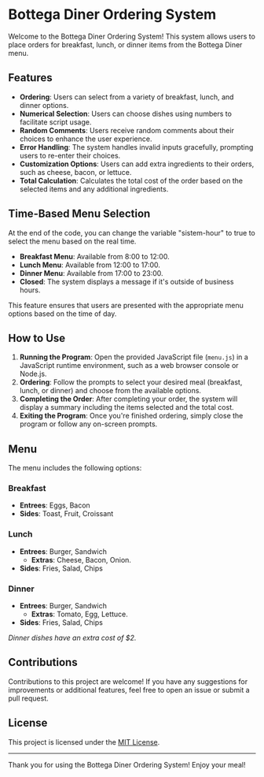 
# Bottega Diner Ordering System

Welcome to the Bottega Diner Ordering System! This system allows users to place orders for breakfast, lunch, or dinner items from the Bottega Diner menu.

## Features

- **Ordering**: Users can select from a variety of breakfast, lunch, and dinner options.
- **Numerical Selection**: Users can choose dishes using numbers to facilitate script usage.
- **Random Comments**: Users receive random comments about their choices to enhance the user experience.
- **Error Handling**: The system handles invalid inputs gracefully, prompting users to re-enter their choices.
- **Customization Options**: Users can add extra ingredients to their orders, such as cheese, bacon, or lettuce.
- **Total Calculation**: Calculates the total cost of the order based on the selected items and any additional ingredients.

## Time-Based Menu Selection

At the end of the code, you can change the variable "sistem-hour" to true to select the menu based on the real time.

- **Breakfast Menu**: Available from 8:00 to 12:00.
- **Lunch Menu**: Available from 12:00 to 17:00.
- **Dinner Menu**: Available from 17:00 to 23:00.
- **Closed**: The system displays a message if it's outside of business hours.

This feature ensures that users are presented with the appropriate menu options based on the time of day.

## How to Use

1. **Running the Program**: Open the provided JavaScript file (`menu.js`) in a JavaScript runtime environment, such as a web browser console or Node.js.
2. **Ordering**: Follow the prompts to select your desired meal (breakfast, lunch, or dinner) and choose from the available options.
3. **Completing the Order**: After completing your order, the system will display a summary including the items selected and the total cost.
4. **Exiting the Program**: Once you're finished ordering, simply close the program or follow any on-screen prompts.

## Menu

The menu includes the following options:

### Breakfast

-  **Entrees**: Eggs, Bacon
-  **Sides**: Toast, Fruit, Croissant

### Lunch 
- **Entrees**: Burger, Sandwich
	- **Extras**: Cheese, Bacon, Onion.
- **Sides**: Fries, Salad, Chips

### Dinner
- **Entrees**: Burger, Sandwich
  	 - **Extras**: Tomato, Egg, Lettuce.
- **Sides**: Fries, Salad, Chips

*Dinner dishes have an extra cost of $2.*

## Contributions

Contributions to this project are welcome! If you have any suggestions for improvements or additional features, feel free to open an issue or submit a pull request.

## License

This project is licensed under the [MIT License](LICENSE).

---

Thank you for using the Bottega Diner Ordering System! Enjoy your meal!
